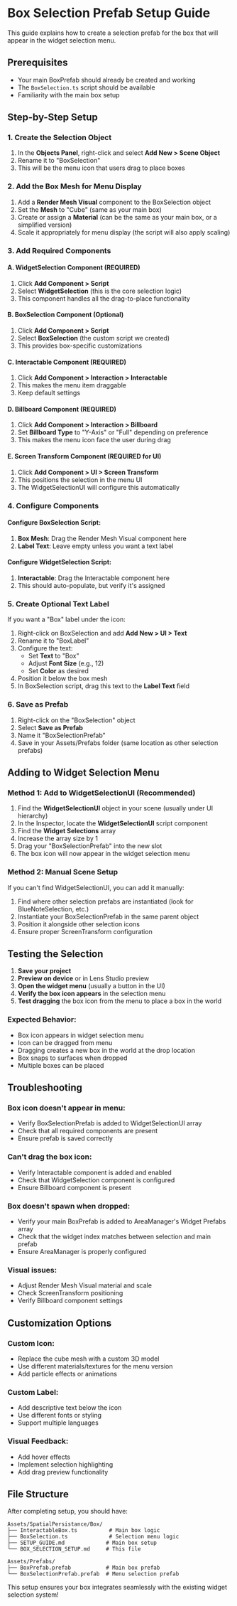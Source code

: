 # Box Selection Prefab Setup Guide

This guide explains how to create a selection prefab for the box that will appear in the widget selection menu.

## Prerequisites

- Your main BoxPrefab should already be created and working
- The `BoxSelection.ts` script should be available
- Familiarity with the main box setup

## Step-by-Step Setup

### 1. Create the Selection Object

1. In the **Objects Panel**, right-click and select **Add New > Scene Object**
2. Rename it to "BoxSelection"
3. This will be the menu icon that users drag to place boxes

### 2. Add the Box Mesh for Menu Display

1. Add a **Render Mesh Visual** component to the BoxSelection object
2. Set the **Mesh** to "Cube" (same as your main box)
3. Create or assign a **Material** (can be the same as your main box, or a simplified version)
4. Scale it appropriately for menu display (the script will also apply scaling)

### 3. Add Required Components

#### A. WidgetSelection Component (REQUIRED)
1. Click **Add Component > Script**
2. Select **WidgetSelection** (this is the core selection logic)
3. This component handles all the drag-to-place functionality

#### B. BoxSelection Component (Optional)
1. Click **Add Component > Script**
2. Select **BoxSelection** (the custom script we created)
3. This provides box-specific customizations

#### C. Interactable Component (REQUIRED)
1. Click **Add Component > Interaction > Interactable**
2. This makes the menu item draggable
3. Keep default settings

#### D. Billboard Component (REQUIRED)
1. Click **Add Component > Interaction > Billboard**
2. Set **Billboard Type** to "Y-Axis" or "Full" depending on preference
3. This makes the menu icon face the user during drag

#### E. Screen Transform Component (REQUIRED for UI)
1. Click **Add Component > UI > Screen Transform**
2. This positions the selection in the menu UI
3. The WidgetSelectionUI will configure this automatically

### 4. Configure Components

#### Configure BoxSelection Script:
1. **Box Mesh**: Drag the Render Mesh Visual component here
2. **Label Text**: Leave empty unless you want a text label

#### Configure WidgetSelection Script:
1. **Interactable**: Drag the Interactable component here
2. This should auto-populate, but verify it's assigned

### 5. Create Optional Text Label

If you want a "Box" label under the icon:

1. Right-click on BoxSelection and add **Add New > UI > Text**
2. Rename it to "BoxLabel"
3. Configure the text:
   - Set **Text** to "Box"
   - Adjust **Font Size** (e.g., 12)
   - Set **Color** as desired
4. Position it below the box mesh
5. In BoxSelection script, drag this text to the **Label Text** field

### 6. Save as Prefab

1. Right-click on the "BoxSelection" object
2. Select **Save as Prefab**
3. Name it "BoxSelectionPrefab"
4. Save in your Assets/Prefabs folder (same location as other selection prefabs)

## Adding to Widget Selection Menu

### Method 1: Add to WidgetSelectionUI (Recommended)

1. Find the **WidgetSelectionUI** object in your scene (usually under UI hierarchy)
2. In the Inspector, locate the **WidgetSelectionUI** script component
3. Find the **Widget Selections** array
4. Increase the array size by 1
5. Drag your "BoxSelectionPrefab" into the new slot
6. The box icon will now appear in the widget selection menu

### Method 2: Manual Scene Setup

If you can't find WidgetSelectionUI, you can add it manually:

1. Find where other selection prefabs are instantiated (look for BlueNoteSelection, etc.)
2. Instantiate your BoxSelectionPrefab in the same parent object
3. Position it alongside other selection icons
4. Ensure proper ScreenTransform configuration

## Testing the Selection

1. **Save your project**
2. **Preview on device** or in Lens Studio preview
3. **Open the widget menu** (usually a button in the UI)
4. **Verify the box icon appears** in the selection menu
5. **Test dragging** the box icon from the menu to place a box in the world

### Expected Behavior:
- Box icon appears in widget selection menu
- Icon can be dragged from menu
- Dragging creates a new box in the world at the drop location
- Box snaps to surfaces when dropped
- Multiple boxes can be placed

## Troubleshooting

### Box icon doesn't appear in menu:
- Verify BoxSelectionPrefab is added to WidgetSelectionUI array
- Check that all required components are present
- Ensure prefab is saved correctly

### Can't drag the box icon:
- Verify Interactable component is added and enabled
- Check that WidgetSelection component is configured
- Ensure Billboard component is present

### Box doesn't spawn when dropped:
- Verify your main BoxPrefab is added to AreaManager's Widget Prefabs array
- Check that the widget index matches between selection and main prefab
- Ensure AreaManager is properly configured

### Visual issues:
- Adjust Render Mesh Visual material and scale
- Check ScreenTransform positioning
- Verify Billboard component settings

## Customization Options

### Custom Icon:
- Replace the cube mesh with a custom 3D model
- Use different materials/textures for the menu version
- Add particle effects or animations

### Custom Label:
- Add descriptive text below the icon
- Use different fonts or styling
- Support multiple languages

### Visual Feedback:
- Add hover effects
- Implement selection highlighting
- Add drag preview functionality

## File Structure

After completing setup, you should have:

```
Assets/SpatialPersistance/Box/
├── InteractableBox.ts          # Main box logic
├── BoxSelection.ts             # Selection menu logic
├── SETUP_GUIDE.md             # Main box setup
└── BOX_SELECTION_SETUP.md     # This file

Assets/Prefabs/
├── BoxPrefab.prefab           # Main box prefab
└── BoxSelectionPrefab.prefab  # Menu selection prefab
```

This setup ensures your box integrates seamlessly with the existing widget selection system!